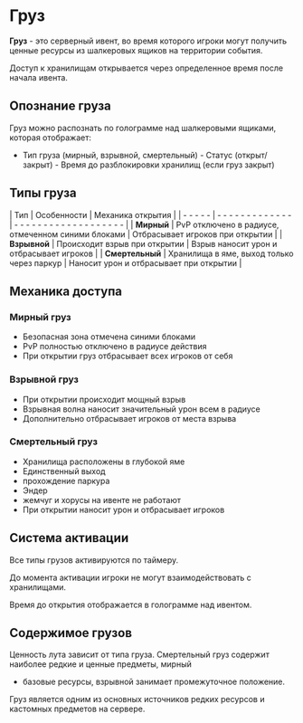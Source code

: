 # Груз

**Груз** - это серверный ивент, во время которого игроки могут получить ценные ресурсы из шалкеровых ящиков на территории события.

Доступ к хранилищам открывается через определенное время после начала ивента.

## Опознание груза

Груз можно распознать по голограмме над шалкеровыми ящиками, которая отображает:
- Тип груза (мирный, взрывной, смертельный) - Статус (открыт/закрыт) - Время до разблокировки хранилищ (если груз закрыт)

## Типы груза

| Тип | Особенности | Механика открытия |
| - - - - - | - - - - - - - - - - - - - | - - - - - - - - - - - - - - - - - - - |
| **Мирный** | PvP отключено в радиусе, отмеченном синими блоками | Отбрасывает игроков при открытии |
| **Взрывной** | Происходит взрыв при открытии | Взрыв наносит урон и отбрасывает игроков |
| **Смертельный** | Хранилища в яме, выход только через паркур | Наносит урон и отбрасывает при открытии |

## Механика доступа

### Мирный груз

- Безопасная зона отмечена синими блоками
- PvP полностью отключено в радиусе действия
- При открытии груз отбрасывает всех игроков от себя

### Взрывной груз

- При открытии происходит мощный взрыв
- Взрывная волна наносит значительный урон всем в радиусе
- Дополнительно отбрасывает игроков от места взрыва

### Смертельный груз

- Хранилища расположены в глубокой яме
- Единственный выход
- прохождение паркура
- Эндер
- жемчуг и хорусы на ивенте не работают
- При открытии наносит урон и отбрасывает игроков

## Система активации

Все типы грузов активируются по таймеру.

До момента активации игроки не могут взаимодействовать с хранилищами.

Время до открытия отображается в голограмме над ивентом.

## Содержимое грузов

Ценность лута зависит от типа груза. Смертельный груз содержит наиболее редкие и ценные предметы, мирный

- базовые ресурсы, взрывной занимает промежуточное положение.

Груз является одним из основных источников редких ресурсов и кастомных предметов на сервере.